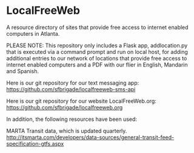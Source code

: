 LocalFreeWeb
===========

A resource directory of sites that provide free access to internet enabled
computers in Atlanta.

PLEASE NOTE:
This repository only includes a Flask app, addlocation.py that is executed via
a command prompt and run on local host, for adding additional entries to our
network of locations that provide free access to internet enabled computers
and a PDF with our flier in English, Mandarin and Spanish.

Here is our git repository for our text messaging app:
https://github.com/sfbrigade/localfreeweb-sms-api

Here is our git repository for our website LocalFreeWeb.org:
https://github.com/sfbrigade/localfreeweb.org

In addition, the following resources have been used:

MARTA Transit data, which is updated quarterly.
http://itsmarta.com/developers/data-sources/general-transit-feed-specification-gtfs.aspx